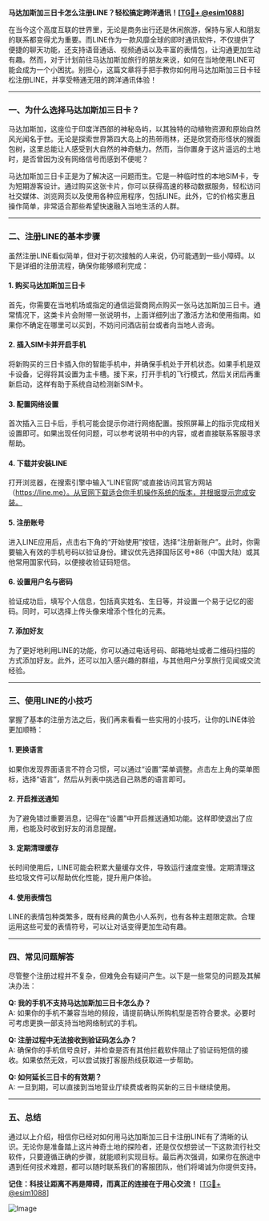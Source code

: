 **马达加斯加三日卡怎么注册LINE？轻松搞定跨洋通讯！[[TG💪+ @esim1088](https://t.me/s/esim1088)]**

在当今这个高度互联的世界里，无论是商务出行还是休闲旅游，保持与家人和朋友的联系都变得尤为重要。而LINE作为一款风靡全球的即时通讯软件，不仅提供了便捷的聊天功能，还支持语音通话、视频通话以及丰富的表情包，让沟通更加生动有趣。然而，对于计划前往马达加斯加旅行的朋友来说，如何在当地使用LINE可能会成为一个小困扰。别担心，这篇文章将手把手教你如何用马达加斯加三日卡轻松注册LINE，并享受畅通无阻的跨洋通讯体验！

---

### **一、为什么选择马达加斯加三日卡？**

马达加斯加，这座位于印度洋西部的神秘岛屿，以其独特的动植物资源和原始自然风光闻名于世。无论是探索世界第四大岛上的热带雨林，还是欣赏奇形怪状的猴面包树，这里总能让人感受到大自然的神奇魅力。然而，当你置身于这片遥远的土地时，是否曾因为没有网络信号而感到不便呢？

马达加斯加三日卡正是为了解决这一问题而生。它是一种临时性的本地SIM卡，专为短期游客设计。通过购买这张卡片，你可以获得高速的移动数据服务，轻松访问社交媒体、浏览网页以及使用各种应用程序，包括LINE。此外，它的价格实惠且操作简单，非常适合那些希望快速融入当地生活的人群。

---

### **二、注册LINE的基本步骤**

虽然注册LINE看似简单，但对于初次接触的人来说，仍可能遇到一些小障碍。以下是详细的注册流程，确保你能够顺利完成：

#### **1. 购买马达加斯加三日卡**
首先，你需要在当地机场或指定的通信运营商网点购买一张马达加斯加三日卡。通常情况下，这类卡片会附带一张说明书，上面详细列出了激活方法和使用指南。如果你不确定在哪里可以买到，不妨问问酒店前台或者向当地人咨询。

#### **2. 插入SIM卡并开启手机**
将新购买的三日卡插入你的智能手机中，并确保手机处于开机状态。如果手机是双卡设备，记得将其设置为主卡槽。接下来，打开手机的飞行模式，然后关闭后再重新启动，这样有助于系统自动检测新SIM卡。

#### **3. 配置网络设置**
首次插入三日卡后，手机可能会提示你进行网络配置。按照屏幕上的指示完成相关设置即可。如果出现任何问题，可以参考说明书中的内容，或者直接联系客服寻求帮助。

#### **4. 下载并安装LINE**
打开浏览器，在搜索引擎中输入“LINE官网”或直接访问其官方网站（https://line.me）。从官网下载适合你手机操作系统的版本，并根据提示完成安装。

#### **5. 注册账号**
进入LINE应用后，点击右下角的“开始使用”按钮，选择“注册新账户”。此时，你需要输入有效的手机号码以验证身份。建议优先选择国际区号+86（中国大陆）或其他常用国家代码，以便接收验证码短信。

#### **6. 设置用户名与密码**
验证成功后，填写个人信息，包括真实姓名、生日等，并设置一个易于记忆的密码。同时，可以选择上传头像来增添个性化的元素。

#### **7. 添加好友**
为了更好地利用LINE的功能，你可以通过电话号码、邮箱地址或者二维码扫描的方式添加好友。此外，还可以加入感兴趣的群组，与其他用户分享旅行见闻或交流经验。

---

### **三、使用LINE的小技巧**

掌握了基本的注册方法之后，我们再来看看一些实用的小技巧，让你的LINE体验更加顺畅：

#### **1. 更换语言**
如果你发现界面语言不符合习惯，可以通过“设置”菜单调整。点击左上角的菜单图标，选择“语言”，然后从列表中挑选自己熟悉的语言即可。

#### **2. 开启推送通知**
为了避免错过重要消息，记得在“设置”中开启推送通知功能。这样即使退出了应用，也能及时收到好友的消息提醒。

#### **3. 定期清理缓存**
长时间使用后，LINE可能会积累大量缓存文件，导致运行速度变慢。定期清理这些垃圾文件可以帮助优化性能，提升用户体验。

#### **4. 使用表情包**
LINE的表情包种类繁多，既有经典的黄色小人系列，也有各种主题限定款。合理运用这些可爱的表情符号，可以让对话变得更加生动有趣。

---

### **四、常见问题解答**

尽管整个注册过程并不复杂，但难免会有疑问产生。以下是一些常见的问题及其解决办法：

**Q: 我的手机不支持马达加斯加三日卡怎么办？**  
A: 如果你的手机不兼容当地的频段，请提前确认所购机型是否符合要求。必要时可考虑更换一部支持当地网络制式的手机。

**Q: 注册过程中无法接收到验证码怎么办？**  
A: 确保你的手机信号良好，并检查是否有其他拦截软件阻止了验证码短信的接收。如果依然无效，可以尝试拨打客服热线获取进一步帮助。

**Q: 如何延长三日卡的有效期？**  
A: 一旦到期，可以直接到当地营业厅续费或者购买新的三日卡继续使用。

---

### **五、总结**

通过以上介绍，相信你已经对如何用马达加斯加三日卡注册LINE有了清晰的认识。无论你是准备踏上这片神奇土地的探险者，还是仅仅想尝试一下这款流行社交软件，只要遵循正确的步骤，就能顺利实现目标。最后再次强调，如果你在旅途中遇到任何技术难题，都可以随时联系我们的客服团队，他们将竭诚为你提供支持。

**记住：科技让距离不再是障碍，而真正的连接在于用心交流！** [[TG💪+ @esim1088](https://t.me/s/esim1088)]

![Image](https://i.postimg.cc/4NQfJmqS/Snipaste-2025-05-13-00-14-12.png)